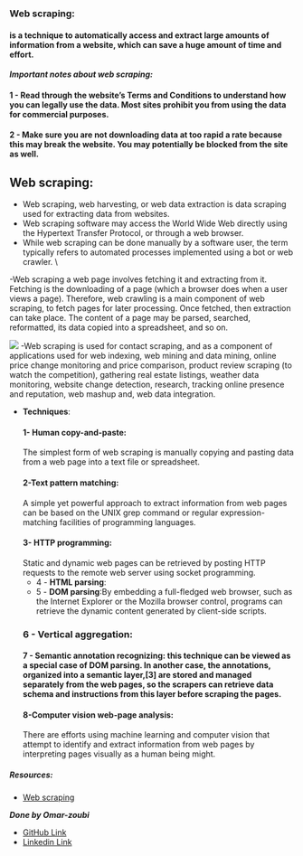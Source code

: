 ### Web scraping:
#### is a technique to automatically access and extract large amounts of information from a website, which can save a huge amount of time and effort.
***Important notes about web scraping:***
#### 1 - Read through the website’s Terms and Conditions to understand how you can legally use the data. Most sites prohibit you from using the data for commercial purposes.
#### 2 - Make sure you are not downloading data at too rapid a rate because this may break the website. You may potentially be blocked from the site as well.

## Web scraping:
  - Web scraping, web harvesting, or web data extraction is data scraping used for extracting data from websites.
  - Web scraping software may access the World Wide Web directly using the Hypertext Transfer Protocol, or through a web browser.
  -  While web scraping can be done manually by a software user, the term typically refers to automated processes implemented using a bot or web crawler.
\

-Web scraping a web page involves fetching it and extracting from it. Fetching is the downloading of a page (which a browser does when a user views a page). Therefore, web crawling is a main component of web scraping, to fetch pages for later processing. Once fetched, then extraction can take place. The content of a page may be parsed, searched, reformatted, its data copied into a spreadsheet, and so on. 

![](https://www.octoparse.com/media/6720/001-efficient-web-scraping.png) 
-Web scraping is used for contact scraping, and as a component of applications used for web indexing, web mining and data mining, online price change monitoring and price comparison, product review scraping (to watch the competition), gathering real estate listings, weather data monitoring, website change detection, research, tracking online presence and reputation, web mashup and, web data integration.
  - __Techniques__:
    #### 1- Human copy-and-paste:
     The simplest form of web scraping is manually copying and pasting data from a web page into a text file or spreadsheet.
    #### 2-Text pattern matching:
     A simple yet powerful approach to extract information from web pages can be based on the UNIX grep command or regular expression-matching facilities of programming languages.
    #### 3- HTTP programming:
     Static and dynamic web pages can be retrieved by posting HTTP requests to the remote web server using socket programming.
    - 4 -  __HTML parsing__:
    - 5 -  __DOM parsing__:By embedding a full-fledged web browser, such as the Internet Explorer or the Mozilla browser control, programs can retrieve the dynamic content generated by client-side scripts.
    ### 6 - Vertical aggregation:
    ####  7 -  Semantic annotation recognizing:  this technique can be viewed as a special case of DOM parsing. In another case, the annotations, organized into a semantic layer,[3] are stored and managed separately from the web pages, so the scrapers can retrieve data schema and instructions from this layer before scraping the pages.
    #### 8-Computer vision web-page analysis:
     There are efforts using machine learning and computer vision that attempt to identify and extract information from web pages by interpreting pages visually as a human being might.



##### Resources:

- [Web scraping](https://towardsdatascience.com/how-to-web-scrape-with-python-in-4-minutes-bc49186a8460)





***Done by Omar-zoubi***
- [GitHub Link](https://github.com/Omar-zoubi)
- [Linkedin Link](https://www.linkedin.com/in/omar-alzoubi-54034bb4/)